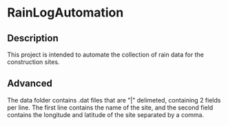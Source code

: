 # RainLogAutomation

## Description
This project is intended to automate the collection of rain data for the construction sites.

## Advanced
The data folder contains .dat files that are "|" delimeted, containing 2 fields per line. The first line contains the name of the site, and the second field contains the longitude and latitude of the site separated by a comma.
